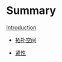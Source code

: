 # Summary

[Introduction](./Introduction.md)

- [拓扑空间](./TopoSpc/init.md)

- [紧性](./Compact/init.md)
